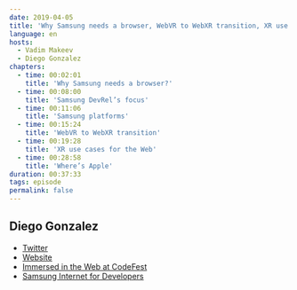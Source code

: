 ```yaml
---
date: 2019-04-05
title: 'Why Samsung needs a browser, WebVR to WebXR transition, XR use cases for the Web'
language: en
hosts:
  - Vadim Makeev
  - Diego Gonzalez
chapters:
  - time: 00:02:01
    title: 'Why Samsung needs a browser?'
  - time: 00:08:00
    title: 'Samsung DevRel’s focus'
  - time: 00:11:06
    title: 'Samsung platforms'
  - time: 00:15:24
    title: 'WebVR to WebXR transition'
  - time: 00:19:28
    title: 'XR use cases for the Web'
  - time: 00:28:58
    title: 'Where’s Apple'
duration: 00:37:33
tags: episode
permalink: false
---
```


## Diego Gonzalez

- [Twitter](https://twitter.com/diekus)
- [Website](https://diek.us/)
- [Immersed in the Web at CodeFest](https://2019.codefest.ru/lecture/1402)
- [Samsung Internet for Developers](https://medium.com/samsung-internet-dev)
